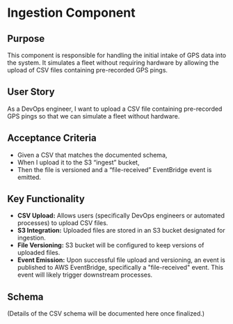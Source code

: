 # Ingestion Component

## Purpose
This component is responsible for handling the initial intake of GPS data into the system. It simulates a fleet without requiring hardware by allowing the upload of CSV files containing pre-recorded GPS pings.

## User Story
As a DevOps engineer, I want to upload a CSV file containing pre-recorded GPS pings so that we can simulate a fleet without hardware.

## Acceptance Criteria
- Given a CSV that matches the documented schema,
- When I upload it to the S3 “ingest” bucket,
- Then the file is versioned and a “file-received” EventBridge event is emitted.

## Key Functionality
-   **CSV Upload:** Allows users (specifically DevOps engineers or automated processes) to upload CSV files.
-   **S3 Integration:** Uploaded files are stored in an S3 bucket designated for ingestion.
-   **File Versioning:** S3 bucket will be configured to keep versions of uploaded files.
-   **Event Emission:** Upon successful file upload and versioning, an event is published to AWS EventBridge, specifically a "file-received" event. This event will likely trigger downstream processes.

## Schema
(Details of the CSV schema will be documented here once finalized.)
